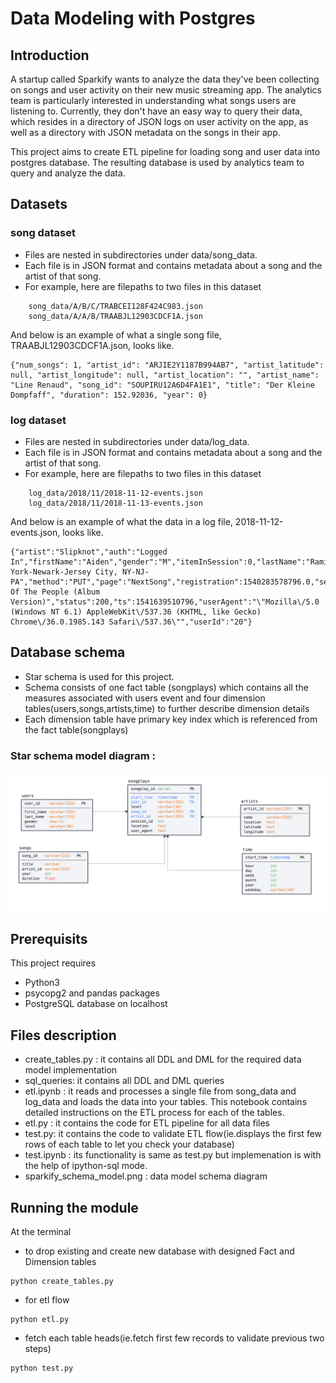 # Data Modeling with Postgres
## Introduction

A startup called Sparkify wants to analyze the data they've been collecting on songs and user activity on their new music streaming app. The analytics team is particularly interested in understanding what songs users are listening to. Currently, they don't have an easy way to query their data, which resides in a directory of JSON logs on user activity on the app, as well as a directory with JSON metadata on the songs in their app.

This project aims to create ETL pipeline for loading song and user data into postgres database.
The resulting database is used by analytics team to query and analyze the data.

## Datasets

### song dataset
- Files are nested in subdirectories under data/song_data.
- Each file is in JSON format and contains metadata about a song and the artist of that song. 
- For example, here are filepaths to two files in this dataset

```
    song_data/A/B/C/TRABCEI128F424C983.json
    song_data/A/A/B/TRAABJL12903CDCF1A.json
```
And below is an example of what a single song file, TRAABJL12903CDCF1A.json, looks like.

```
{"num_songs": 1, "artist_id": "ARJIE2Y1187B994AB7", "artist_latitude": null, "artist_longitude": null, "artist_location": "", "artist_name": "Line Renaud", "song_id": "SOUPIRU12A6D4FA1E1", "title": "Der Kleine Dompfaff", "duration": 152.92036, "year": 0}
```


### log dataset
- Files are nested in subdirectories under data/log_data.
- Each file is in JSON format and contains metadata about a song and the artist of that song. 
- For example, here are filepaths to two files in this dataset

```
    log_data/2018/11/2018-11-12-events.json
    log_data/2018/11/2018-11-13-events.json
```

And below is an example of what the data in a log file, 2018-11-12-events.json, looks like.


```
{"artist":"Slipknot","auth":"Logged In","firstName":"Aiden","gender":"M","itemInSession":0,"lastName":"Ramirez","length":192.57424,"level":"paid","location":"New York-Newark-Jersey City, NY-NJ-PA","method":"PUT","page":"NextSong","registration":1540283578796.0,"sessionId":19,"song":"Opium Of The People (Album Version)","status":200,"ts":1541639510796,"userAgent":"\"Mozilla\/5.0 (Windows NT 6.1) AppleWebKit\/537.36 (KHTML, like Gecko) Chrome\/36.0.1985.143 Safari\/537.36\"","userId":"20"}
```

## Database schema
- Star schema is used for this project.
- Schema consists of one fact table (songplays) which contains all the measures associated with users event and 
four dimension tables(users,songs,artists,time) to further describe dimension details 
- Each dimension table have primary key index which is referenced from the fact table(songplays)

### Star schema model diagram :

<img src="sparkify_schema_model.png" alt="Star Schema diagram">




## Prerequisits 
This project requires 
- Python3
- psycopg2 and pandas packages
- PostgreSQL database on localhost

## Files description

- create_tables.py : it contains all DDL and DML for the required data model implementation
- sql_queries: it contains all DDL and DML queries
- etl.ipynb : it reads and processes a single file from song_data and log_data and loads the data into your tables. This notebook contains detailed instructions on the ETL process for each of the tables.
- etl.py : it contains the code for ETL pipeline for all data files
- test.py: it contains the code to validate ETL flow(ie.displays the first few rows of each table to let you check your database)
- test.ipynb : its functionality is same as test.py but implemenation is with the help of ipython-sql mode.
- sparkify_schema_model.png : data model schema diagram


## Running the module
At the terminal
- to drop existing and create new database with designed Fact and Dimension tables
```
python create_tables.py
```
- for etl flow
```
python etl.py
```
- fetch each table heads(ie.fetch first few records to validate previous two steps)
```
python test.py
``` 










